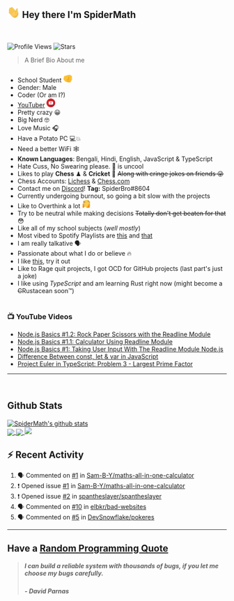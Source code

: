 ## <img src="/Assets/Hi.gif" width=29px> **Hey there I'm SpiderMath**
<br><br>
![Profile Views](https://komarev.com/ghpvc/?username=SpiderMath)
![Stars](https://img.shields.io/github/stars/SpiderMath?style=social)

> A Brief Bio About me
- School Student <img src="/Assets/Like.gif" width=20px>
- Gender: Male
- Coder (Or am I?)
- [YouTuber](https://youtube.com/channel/UCuQvyfLaZOG4bPwEvqSYCLg) <img src="/Assets/Youtube.png" width=20px>
- Pretty crazy 😀 
- Big Nerd 🤓 
- Love Music 🎧
- Have a Potato PC 💻💥
- Need a better WiFi 🕸 
- **Known Languages**: Bengali, Hindi, English, JavaScript & TypeScript
- Hate Cuss, No Swearing please. 🤬 is uncool
- Likes to play **Chess** ♟ & **Cricket** 🏏  ~~Along with cringe jokes on friends 😜~~
- Chess Accounts: [Lichess](https://lichess.org/@/RishiMath) & [Chess.com](https://www.chess.com/member/RishiMath)
- Contact me on [Discord](https://discord.com)! **Tag:** SpiderBro#8604
- Currently undergoing burnout, so going a bit slow with the projects
- Like to Overthink a lot <img src="/Assets/ThinkFast.gif" width=20px>
- Try to be neutral while making decisions ~~Totally don't get beaten for that~~ 😳 
- Like all of my school subjects (*well mostly*)
- Most vibed to Spotify Playlists are [this](https://open.spotify.com/playlist/6wnRrX8vCYChQ0fxoZzNdt?si=1f1c906cb6054dfb) and [that](https://open.spotify.com/playlist/2NWCskHFEnpT3m7QbGvD7N?si=6ec85d3dd62d4838)
- I am really talkative 🗣 
- Passionate about what I do or believe 🔥 
- I like [this](https://ncase.me/trust/), try it out 
- Like to Rage quit projects, I got OCD for GitHub projects (last part's just a joke)
- I like using *TypeScript* and am learning Rust right now (might become a ~~C~~Rustacean soon™)
<br><br>

### 📺 YouTube Videos
<!-- YOUTUBE:START -->
- [Node.js Basics #1.2: Rock Paper Scissors with the Readline Module](https://www.youtube.com/watch?v=CbqNrprY094)
- [Node.js Basics #1.1: Calculator Using Readline Module](https://www.youtube.com/watch?v=QXKqfwliS7U)
- [Node.js Basics #1: Taking User Input With The Readline Module Node.js](https://www.youtube.com/watch?v=dTknGVAvAak)
- [Difference Between const, let &amp; var in JavaScript](https://www.youtube.com/watch?v=9wuZGoOxg9M)
- [Project Euler in TypeScript: Problem 3 - Largest Prime Factor](https://www.youtube.com/watch?v=DaDziQ4ZRvw)
<!-- YOUTUBE:END -->
<hr>
<br>

## Github Stats
<a href="https://github.com/anuraghazra/github-readme-stats">
  <img align="center" src="https://github-readme-stats.vercel.app/api?username=SpiderMath&show_icons=true&include_all_commits=true&theme=onedark" alt="SpiderMath's github stats" />
</a>
<br>
<a href="https://github.com/anuraghazra/github-readme-stats">
	<img align="center" src="https://github-readme-stats.vercel.app/api/top-langs/?username=SpiderMath&langs_count=10&theme=onedark">
</a>
<a href="https://github.com/ryo-ma/github-profile-trophy">
	<img align="center" src="https://github-profile-trophy.vercel.app/?username=SpiderMath&theme=onedark&no-bg=true">
</a>
<img src="https://github-readme-streak-stats.herokuapp.com/?user=SpiderMath&theme=slateorange">

## :zap: Recent Activity
<!--START_SECTION:activity-->
1. 🗣 Commented on [#1](https://github.com/Sam-B-Y/maths-all-in-one-calculator/issues/1) in [Sam-B-Y/maths-all-in-one-calculator](https://github.com/Sam-B-Y/maths-all-in-one-calculator)
2. ❗️ Opened issue [#1](https://github.com/Sam-B-Y/maths-all-in-one-calculator/issues/1) in [Sam-B-Y/maths-all-in-one-calculator](https://github.com/Sam-B-Y/maths-all-in-one-calculator)
3. ❗️ Opened issue [#2](https://github.com/spantheslayer/spantheslayer/issues/2) in [spantheslayer/spantheslayer](https://github.com/spantheslayer/spantheslayer)
4. 🗣 Commented on [#10](https://github.com/elbkr/bad-websites/issues/10) in [elbkr/bad-websites](https://github.com/elbkr/bad-websites)
5. 🗣 Commented on [#5](https://github.com/DevSnowflake/pokeres/issues/5) in [DevSnowflake/pokeres](https://github.com/DevSnowflake/pokeres)
<!--END_SECTION:activity-->
<hr>

## Have a [Random Programming Quote](https://github.com/SpiderMath/Random-Programming-Quote-Action)
<!--PROGRAMMING-QUOTE-BOT:start-->
<blockquote> <h5> <i> I can build a reliable system with thousands of bugs, if you let me choose my bugs carefully. </i> </h5>
<h5> - <b>David Parnas</b> </h5> </blockquote>
<br>
<!--PROGRAMMING-QUOTE-BOT:end-->
